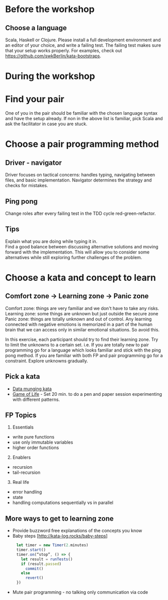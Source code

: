 # Before the workshop

## Choose a language
Scala, Haskell or Clojure. Please install a full development environment and an editor of your choice, and write a failing test. The failing test makes sure that your setup works properly. For examples, check out https://github.com/swkBerlin/kata-bootstraps.

# During the workshop 
# Find your pair
One of you in the pair should be familiar with the chosen language syntax and have the setup already. If non in the above list is familiar, pick Scala and ask the facilitator in case you are stuck.

# Choose a pair programming method
## Driver - navigator
Driver focuses on tactical concerns: handles typing, navigating between files, and basic implementation.
Navigator determines the strategy and checks for mistakes.

## Ping pong
Change roles after every failing test in the TDD cycle red-green-refactor. 

## Tips
Explain what you are doing while typing it in.  
Find a good balance between discussing alternative solutions and moving forward with the implementation. This will allow you to consider some alternatives while still exploring further challenges of the problem. 

# Choose a kata and concept to learn
## Comfort zone -> Learning zone -> Panic zone
Comfort zone: things are very familiar and we don't have to take any risks.
Learning zone: some things are unknown but just outside the secure zone
Panic zone: things are totally unknown and out of control. Any learning connected with negative emotions is memorized in a part of the human brain that we can access only in similar emotional situations. So avoid this.

In this exercise, each participant should try to find their learning zone. Try to limit the unknowns to a certain set.  i.e. If you are totally new to pair programming go for a language which looks familiar and stick with the ping pong method. If you are familiar with both FP and pair programming go for a constraint. Explore unknowns gradually. 
 
## Pick a kata
  * [Data munging kata](http://codekata.com/kata/kata04-data-munging/)
  * [Game of Life](https://en.wikipedia.org/wiki/Conway%27s_Game_of_Life) - Set 20 min. to do a pen and paper session experimenting with different patterns. 


## FP Topics
  1. Essentials
  * write pure functions
  * use only immutable variables
  * higher order functions
    
  2. Enablers  
  * recursion
  * tail-recursion

  3. Real life
  * error handling
  * state
  * handling computations sequentially vs in parallel

## More ways to get to learning zone
  * Provide buzzword free explanations of the concepts you know 
  * Baby steps [http://kata-log.rocks/baby-steps]
  ```javascript
       let timer = new Timer(2.minutes)
       timer.start()
       timer.on(“stop”, () => {
         let result = runTests()
         if (result.passed)
           commit()
         else
           revert()
       })
   ```
   * Mute pair programming - no talking only communication via code
 




    


 

 
